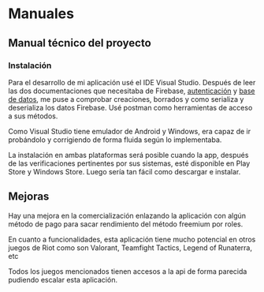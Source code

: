 # Manuales

## Manual técnico del proyecto

### Instalación

Para el desarrollo de mi aplicación usé el IDE Visual Studio. Después de leer las dos documentaciones que necesitaba de Firebase, [autenticación](https://firebase.google.com/docs/auth?hl=es-419) y [base de datos](https://firebase.google.com/docs/database?hl=es-419), me puse a comprobar creaciones, borrados y como serializa y deserializa los datos Firebase. Usé postman como herramientas de acceso a sus métodos.

Como Visual Studio tiene emulador de Android y Windows, era capaz de ir probándolo y corrigiendo de forma fluida según lo implementaba.

La instalación en ambas plataformas será posible cuando la app, después de las verificaciones pertinentes por sus sistemas, esté disponible en Play Store y Windows Store. Luego sería tan fácil como descargar e instalar.


## Mejoras

Hay una mejora en la comercialización enlazando la aplicación con algún método de pago para sacar rendimiento del método freemium por roles.

En cuanto a funcionalidades, esta aplicación tiene mucho potencial en otros juegos de Riot como son Valorant, Teamfight Tactics, Legend of Runaterra, etc

Todos los juegos mencionados tienen accesos a la api de forma parecida pudiendo escalar esta aplicación.